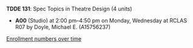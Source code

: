 **TDDE 131**: Spec Topics in Theatre Design (4 units)

- **A00** (Studio) at 2:00 pm–4:50 pm on Monday, Wednesday at RCLAS R07 by Doyle, Michael E. (A15756237)

[Enrollment numbers over time](./TDDE131.tsv)

